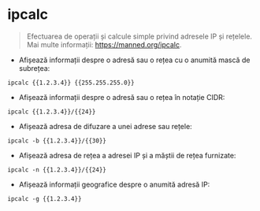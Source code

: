 # ipcalc

> Efectuarea de operații și calcule simple privind adresele IP și rețelele.
> Mai multe informații: <https://manned.org/ipcalc>.

- Afișează informații despre o adresă sau o rețea cu o anumită mască de subrețea:

`ipcalc {{1.2.3.4}} {{255.255.255.0}}`

- Afișează informații despre o adresă sau o rețea în notație CIDR:

`ipcalc {{1.2.3.4}}/{{24}}`

- Afișează adresa de difuzare a unei adrese sau rețele:

`ipcalc -b {{1.2.3.4}}/{{30}}`

- Afișează adresa de rețea a adresei IP și a măștii de rețea furnizate:

`ipcalc -n {{1.2.3.4}}/{{24}}`

- Afișează informații geografice despre o anumită adresă IP:

`ipcalc -g {{1.2.3.4}}`
